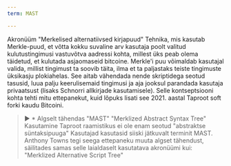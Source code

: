```yaml
---
term: MAST

---
```

Akronüüm "Merkelised alternatiivsed kirjapuud" Tehnika, mis kasutab Merkle-puud, et võtta kokku suvaline arv kasutaja poolt valitud kulutustingimusi vastuvõtva aadressi kohta, millest üks peab olema täidetud, et kulutada asjaomaseid bitcoine. Merkle'i puu võimaldab kasutajal valida, millist tingimust ta soovib täita, ilma et ta paljastaks teiste tingimuste üksikasju plokiahelas. See aitab vähendada nende skriptidega seotud tasusid, luua palju keerulisemaid tingimusi ja aja jooksul parandada kasutaja privaatsust (lisaks Schnorri allkirjade kasutamisele). Selle kontseptsiooni kohta tehti mitu ettepanekut, kuid lõpuks lisati see 2021. aastal Taproot soft forki kaudu Bitcoini.

> ► * Algselt tähendas "MAST" "Merklized Abstract Syntax Tree" Kasutamine Taproot raamistikus ei ole enam seotud "abstraktse süntaksipuuga" Kasutajad kasutasid siiski jätkuvalt terminit MAST. Anthony Towns tegi seega ettepaneku muuta algset tähendust, säilitades samas selle laialdaselt kasutatava akronüümi kui: "Merklized Alternative Script Tree"